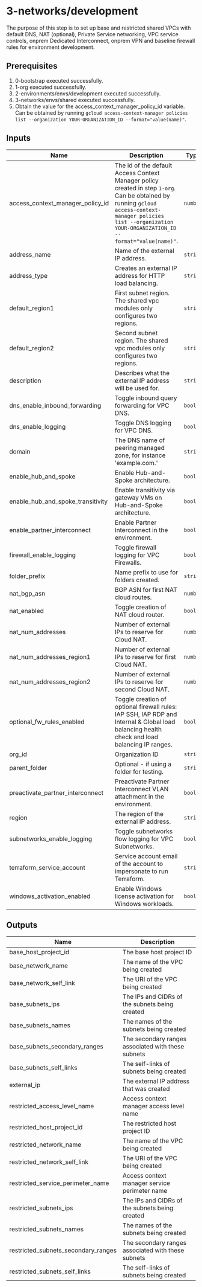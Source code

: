 # 3-networks/development

The purpose of this step is to set up base and restricted shared VPCs with default DNS, NAT (optional), Private Service networking, VPC service controls, onprem Dedicated Interconnect, onprem VPN and baseline firewall rules for environment development.

## Prerequisites

1. 0-bootstrap executed successfully.
1. 1-org executed successfully.
1. 2-environments/envs/development executed successfully.
1. 3-networks/envs/shared executed successfully.
1. Obtain the value for the access_context_manager_policy_id variable. Can be obtained by running `gcloud access-context-manager policies list --organization YOUR-ORGANIZATION_ID --format="value(name)"`.

<!-- BEGINNING OF PRE-COMMIT-TERRAFORM DOCS HOOK -->
## Inputs

| Name | Description | Type | Default | Required |
|------|-------------|------|---------|:--------:|
| access\_context\_manager\_policy\_id | The id of the default Access Context Manager policy created in step `1-org`. Can be obtained by running `gcloud access-context-manager policies list --organization YOUR-ORGANIZATION_ID --format="value(name)"`. | `number` | n/a | yes |
| address\_name | Name of the external IP address. | `string` | asm-static-ip | no |
| address\_type | Creates an external IP address for HTTP load balancing. | `string` | EXTERNAL | no |
| default\_region1 | First subnet region. The shared vpc modules only configures two regions. | `string` | n/a | yes |
| default\_region2 | Second subnet region. The shared vpc modules only configures two regions. | `string` | n/a | yes |
| description | Describes what the external IP address will be used for. | `string` | n/a | no |
| dns\_enable\_inbound\_forwarding | Toggle inbound query forwarding for VPC DNS. | `bool` | `true` | no |
| dns\_enable\_logging | Toggle DNS logging for VPC DNS. | `bool` | `true` | no |
| domain | The DNS name of peering managed zone, for instance 'example.com.' | `string` | n/a | yes |
| enable\_hub\_and\_spoke | Enable Hub-and-Spoke architecture. | `bool` | `false` | no |
| enable\_hub\_and\_spoke\_transitivity | Enable transitivity via gateway VMs on Hub-and-Spoke architecture. | `bool` | `false` | no |
| enable\_partner\_interconnect | Enable Partner Interconnect in the environment. | `bool` | `false` | no |
| firewall\_enable\_logging | Toggle firewall logging for VPC Firewalls. | `bool` | `true` | no |
| folder\_prefix | Name prefix to use for folders created. | `string` | `"fldr"` | no |
| nat\_bgp\_asn | BGP ASN for first NAT cloud routes. | `number` | `64514` | no |
| nat\_enabled | Toggle creation of NAT cloud router. | `bool` | `false` | no |
| nat\_num\_addresses | Number of external IPs to reserve for Cloud NAT. | `number` | `2` | no |
| nat\_num\_addresses\_region1 | Number of external IPs to reserve for first Cloud NAT. | `number` | `2` | no |
| nat\_num\_addresses\_region2 | Number of external IPs to reserve for second Cloud NAT. | `number` | `2` | no |
| optional\_fw\_rules\_enabled | Toggle creation of optional firewall rules: IAP SSH, IAP RDP and Internal & Global load balancing health check and load balancing IP ranges. | `bool` | `false` | no |
| org\_id | Organization ID | `string` | n/a | yes |
| parent\_folder | Optional - if using a folder for testing. | `string` | `""` | no |
| preactivate\_partner\_interconnect | Preactivate Partner Interconnect VLAN attachment in the environment. | `bool` | `false` | no |
| region | The region of the external IP address. | `string` | us-central1 | no |
| subnetworks\_enable\_logging | Toggle subnetworks flow logging for VPC Subnetworks. | `bool` | `true` | no |
| terraform\_service\_account | Service account email of the account to impersonate to run Terraform. | `string` | n/a | yes |
| windows\_activation\_enabled | Enable Windows license activation for Windows workloads. | `bool` | `false` | no |

## Outputs

| Name | Description |
|------|-------------|
| base\_host\_project\_id | The base host project ID |
| base\_network\_name | The name of the VPC being created |
| base\_network\_self\_link | The URI of the VPC being created |
| base\_subnets\_ips | The IPs and CIDRs of the subnets being created |
| base\_subnets\_names | The names of the subnets being created |
| base\_subnets\_secondary\_ranges | The secondary ranges associated with these subnets |
| base\_subnets\_self\_links | The self-links of subnets being created |
| external\_ip | The external IP address that was created |
| restricted\_access\_level\_name | Access context manager access level name |
| restricted\_host\_project\_id | The restricted host project ID |
| restricted\_network\_name | The name of the VPC being created |
| restricted\_network\_self\_link | The URI of the VPC being created |
| restricted\_service\_perimeter\_name | Access context manager service perimeter name |
| restricted\_subnets\_ips | The IPs and CIDRs of the subnets being created |
| restricted\_subnets\_names | The names of the subnets being created |
| restricted\_subnets\_secondary\_ranges | The secondary ranges associated with these subnets |
| restricted\_subnets\_self\_links | The self-links of subnets being created |

<!-- END OF PRE-COMMIT-TERRAFORM DOCS HOOK -->
